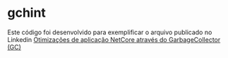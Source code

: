 # gchint

Este código foi desenvolvido para exemplificar o arquivo publicado no Linkedin 
[Otimizações de aplicação NetCore através do GarbageCollector (GC)](https://www.linkedin.com/pulse/otimiza%C3%A7%C3%B5es-de-aplica%C3%A7%C3%A3o-netcore-atrav%C3%A9s-do-gc-renato-gontijo/)

